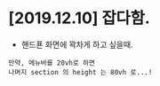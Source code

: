[2019.12.10] 잡다함.
============
* 핸드푠 화면에 꽉차게 하고 싶을때.
 ```
 만약, 메뉴바를 20vh로 하면
 나며지 section 의 height 는 80vh 로...!
 ```